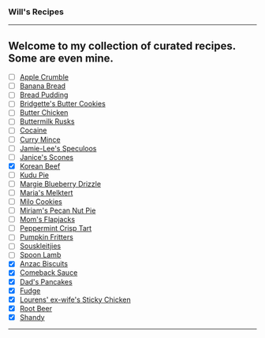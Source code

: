 ### Will's Recipes
---
Welcome to my collection of curated recipes. Some are even mine.
---
- [ ] [Apple Crumble](/src/AppleCrumble.md)
- [ ] [Banana Bread](/src/BananaBread.md)
- [ ] [Bread Pudding](/src/BreadPudding.md)
- [ ] [Bridgette's Butter Cookies](/src/ButterCookies.md)
- [ ] [Butter Chicken](/src/ButterChicken.md)
- [ ] [Buttermilk Rusks](/src/ButtermilkRusk.md)
- [ ] [Cocaine](/src/Cocaine.md)
- [ ] [Curry Mince](/src/CurryMince.md)
- [ ] [Jamie-Lee's Speculoos](/src/todo/Speculoos.md)
- [ ] [Janice's Scones](/src/Scones.md)
- [x] [Korean Beef](/src/KoreanBeef.md)
- [ ] [Kudu Pie](/src/KuduPie.md)
- [ ] [Margie Blueberry Drizzle](/src/MargieBlueberryDrizzle.md)
- [ ] [Maria's Melktert](/src/Melktert.md)
- [ ] [Milo Cookies](/src/MiloCookies.md)
- [ ] [Miriam's Pecan Nut Pie](/src/PecanNutPie.md)
- [ ] [Mom's Flapjacks](/src/Flapjacks.md)
- [ ] [Peppermint Crisp Tart](/src/PeppermintCrispTart.md)
- [ ] [Pumpkin Fritters](/src/PumpkinFritters.md)
- [ ] [Souskleitjies](/src/Souskleitjies.md)
- [ ] [Spoon Lamb](/src/SpoonLamb.md)
- [x] [Anzac Biscuits](/src/Anzacs.md)
- [x] [Comeback Sauce](/src/ComebackSauce.md)
- [x] [Dad's Pancakes](/src/Pancakes.md)
- [x] [Fudge](/src/Fudge.md)
- [x] [Lourens' ex-wife's Sticky Chicken](/src/StickyChicken.md)
- [x] [Root Beer](/src/RootBeer.md)
- [x] [Shandy](/src/Shandy.md)
---






